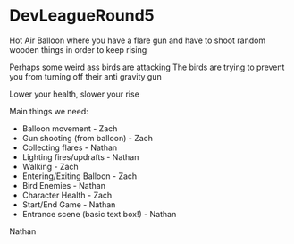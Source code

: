 # DevLeagueRound5

Hot Air Balloon where you have a flare gun and have to shoot random wooden things in order to keep rising

Perhaps some weird ass birds are attacking
The birds are trying to prevent you from turning off their anti gravity gun

Lower your health, slower your rise


Main things we need:
- Balloon movement - Zach
- Gun shooting (from balloon) - Zach
- Collecting flares - Nathan
- Lighting fires/updrafts - Nathan
- Walking - Zach
- Entering/Exiting Balloon - Zach
- Bird Enemies - Nathan
- Character Health - Zach
- Start/End Game - Nathan
- Entrance scene (basic text box!) - Nathan



Nathan
